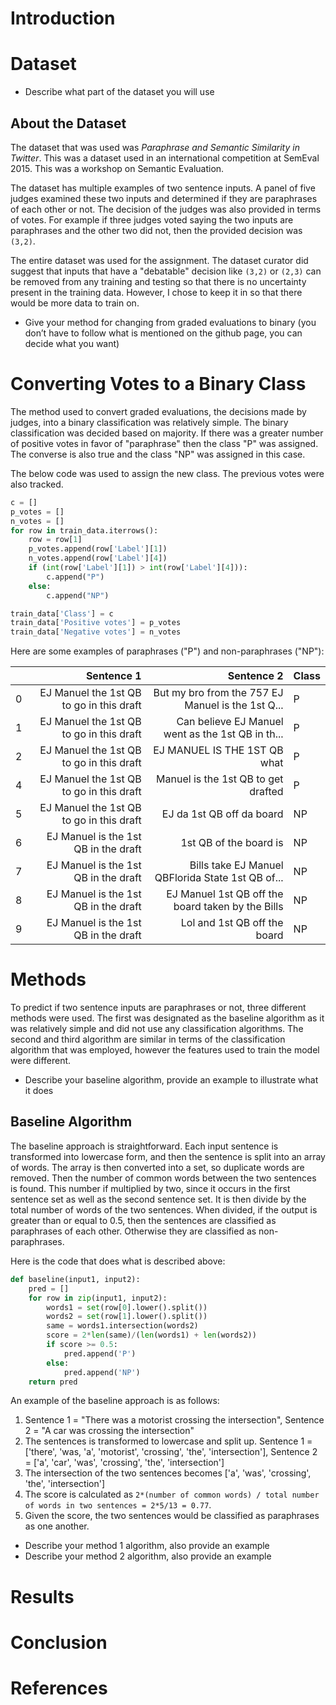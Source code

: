# Introduction

# Dataset

-   Describe what part of the dataset you will use

## About the Dataset

The dataset that was used was _Paraphrase and Semantic Similarity in Twitter_. This was a dataset used in an international competition at SemEval 2015. This was a workshop on Semantic Evaluation.

The dataset has multiple examples of two sentence inputs. A panel of five judges examined these two inputs and determined if they are paraphrases of each other or not. The decision of the judges was also provided in terms of votes. For example if three judges voted saying the two inputs are paraphrases and the other two did not, then the provided decision was `(3,2)`.

The entire dataset was used for the assignment. The dataset curator did suggest that inputs that have a "debatable" decision like `(3,2)` or `(2,3)` can be removed from any training and testing so that there is no uncertainty present in the training data. However, I chose to keep it in so that there would be more data to train on.

-   Give your method for changing from graded evaluations to binary (you don’t
    have to follow what is mentioned on the github page, you can decide what
    you want)

# Converting Votes to a Binary Class

The method used to convert graded evaluations, the decisions made by judges, into a binary classification was relatively simple. The binary classification was decided based on majority. If there was a greater number of positive votes in favor of "paraphrase" then the class "P" was assigned. The converse is also true and the class "NP" was assigned in this case.

The below code was used to assign the new class. The previous votes were also tracked.

```py
c = []
p_votes = []
n_votes = []
for row in train_data.iterrows():
    row = row[1]
    p_votes.append(row['Label'][1])
    n_votes.append(row['Label'][4])
    if (int(row['Label'][1]) > int(row['Label'][4])):
        c.append("P")
    else:
        c.append("NP")

train_data['Class'] = c
train_data['Positive votes'] = p_votes
train_data['Negative votes'] = n_votes
```

Here are some examples of paraphrases ("P") and non-paraphrases ("NP"):

|     |                               Sentence 1 |                                        Sentence 2 | Class |
| --: | ---------------------------------------: | ------------------------------------------------: | ----- |
|   0 | EJ Manuel the 1st QB to go in this draft | But my bro from the 757 EJ Manuel is the 1st Q... | P     |
|   1 | EJ Manuel the 1st QB to go in this draft | Can believe EJ Manuel went as the 1st QB in th... | P     |
|   2 | EJ Manuel the 1st QB to go in this draft |                      EJ MANUEL IS THE 1ST QB what | P     |
|   4 | EJ Manuel the 1st QB to go in this draft |               Manuel is the 1st QB to get drafted | P     |
|   5 | EJ Manuel the 1st QB to go in this draft |                         EJ da 1st QB off da board | NP    |
|   6 |     EJ Manuel is the 1st QB in the draft |                            1st QB of the board is | NP    |
|   7 |     EJ Manuel is the 1st QB in the draft | Bills take EJ Manuel QBFlorida State 1st QB of... | NP    |
|   8 |     EJ Manuel is the 1st QB in the draft | EJ Manuel 1st QB off the board taken by the Bills | NP    |
|   9 |     EJ Manuel is the 1st QB in the draft |                      Lol and 1st QB off the board | NP    |

# Methods

To predict if two sentence inputs are paraphrases or not, three different methods were used. The first was designated as the baseline algorithm as it was relatively simple and did not use any classification algorithms. The second and third algorithm are similar in terms of the classification algorithm that was employed, however the features used to train the model were different.

-   Describe your baseline algorithm, provide an example to illustrate what it
    does

## Baseline Algorithm

The baseline approach is straightforward. Each input sentence is transformed into lowercase form, and then the sentence is split into an array of words. The array is then converted into a set, so duplicate words are removed. Then the number of common words between the two sentences is found. This number if multiplied by two, since it occurs in the first sentence set as well as the second sentence set. It is then divide by the total number of words of the two sentences. When divided, if the output is greater than or equal to 0.5, then the sentences are classified as paraphrases of each other. Otherwise they are classified as non-paraphrases.

Here is the code that does what is described above:

```py
def baseline(input1, input2):
    pred = []
    for row in zip(input1, input2):
        words1 = set(row[0].lower().split())
        words2 = set(row[1].lower().split())
        same = words1.intersection(words2)
        score = 2*len(same)/(len(words1) + len(words2))
        if score >= 0.5:
            pred.append('P')
        else:
            pred.append('NP')
    return pred
```

An example of the baseline approach is as follows:

1. Sentence 1 = "There was a motorist crossing the intersection", Sentence 2 = "A car was crossing the intersection"
2. The sentences is transformed to lowercase and split up. Sentence 1 = ['there', 'was, 'a', 'motorist', 'crossing', 'the', 'intersection'], Sentence 2 = ['a', 'car', 'was', 'crossing', 'the', 'intersection']
3. The intersection of the two sentences becomes ['a', 'was', 'crossing', 'the', 'intersection']
4. The score is calculated as `2*(number of common words) / total number of words in two sentences = 2*5/13 = 0.77`.
5. Given the score, the two sentences would be classified as paraphrases as one another.

-   Describe your method 1 algorithm, also provide an example
-   Describe your method 2 algorithm, also provide an example

# Results

# Conclusion

# References
